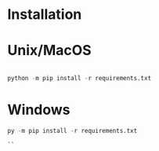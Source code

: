 # Installation

# Unix/MacOS
```python

python -m pip install -r requirements.txt
```
# Windows
````python
py -m pip install -r requirements.txt

``
